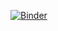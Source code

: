 [![Binder](https://mybinder.org/badge_logo.svg)](https://mybinder.org/v2/gh/tbmasood/jupyter-test/HEAD)

